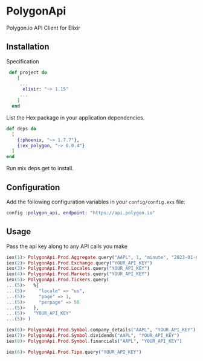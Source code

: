 # PolygonApi

Polygon.io API Client for Elixir

## Installation
Specification
```elixir
 def project do
    [
     ...
      elixir: "~> 1.15"
     ...
    ]
  end
```
List the Hex package in your application dependencies.

```elixir
def deps do
  [
    {:phoenix, "~> 1.7.7"},
    {:ex_polygon, "~> 0.0.4"}
  ]
end
```

Run mix deps.get to install.

## Configuration

Add the following configuration variables in your `config/config.exs` file:

```elixir
config :polygon_api, endpoint: "https://api.polygon.io"
```

## Usage

Pass the api key along to any API calls you make

```elixir
iex(1)> PolygonApi.Prod.Aggregate.query("AAPL", 1, "minute", "2023-01-01", "2023-08-01", "YOUR_API_KEY") 
iex(2)> PolygonApi.Prod.Exchange.query("YOUR_API_KEY")
iex(3)> PolygonApi.Prod.Locales.query("YOUR_API_KEY") 
iex(4)> PolygonApi.Prod.Markets.query("YOUR_API_KEY") 
iex(5)> PolygonApi.Prod.Tickers.query(                                                                             
...(5)>   %{
...(5)>     "locale" => "us",
...(5)>     "page" => 1,
...(5)>     "perpage" => 50
...(5)>   },
...(5)>   "YOUR_API_KEY"
...(5)> )

iex(6)> PolygonApi.Prod.Symbol.company_details("AAPL", "YOUR_API_KEY")
iex(7)> PolygonApi.Prod.Symbol.dividends("AAPL", "YOUR_API_KEY")
iex(8)> PolygonApi.Prod.Symbol.financials("AAPL", "YOUR_API_KEY")

iex(6)> PolygonApi.Prod.Tipe.query("YOUR_API_KEY")               
```

